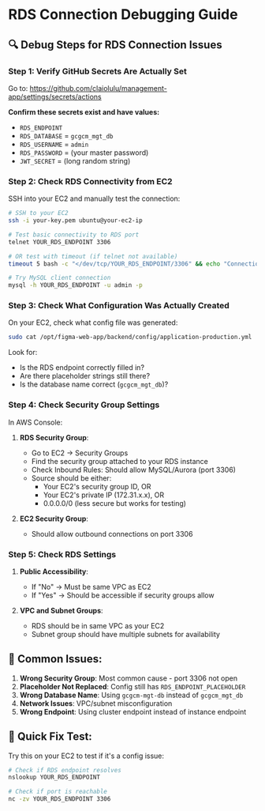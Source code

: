 # RDS Connection Debugging Guide

## 🔍 Debug Steps for RDS Connection Issues

### Step 1: Verify GitHub Secrets Are Actually Set
Go to: https://github.com/claiolulu/management-app/settings/secrets/actions

**Confirm these secrets exist and have values:**
- `RDS_ENDPOINT` 
- `RDS_DATABASE` = `gcgcm_mgt_db`
- `RDS_USERNAME` = `admin`
- `RDS_PASSWORD` = (your master password)
- `JWT_SECRET` = (long random string)

### Step 2: Check RDS Connectivity from EC2
SSH into your EC2 and manually test the connection:

```bash
# SSH to your EC2
ssh -i your-key.pem ubuntu@your-ec2-ip

# Test basic connectivity to RDS port
telnet YOUR_RDS_ENDPOINT 3306

# OR test with timeout (if telnet not available)
timeout 5 bash -c "</dev/tcp/YOUR_RDS_ENDPOINT/3306" && echo "Connection successful" || echo "Connection failed"

# Try MySQL client connection
mysql -h YOUR_RDS_ENDPOINT -u admin -p
```

### Step 3: Check What Configuration Was Actually Created
On your EC2, check what config file was generated:

```bash
sudo cat /opt/figma-web-app/backend/config/application-production.yml
```

Look for:
- Is the RDS endpoint correctly filled in?
- Are there placeholder strings still there?
- Is the database name correct (`gcgcm_mgt_db`)?

### Step 4: Check Security Group Settings
In AWS Console:

1. **RDS Security Group**:
   - Go to EC2 → Security Groups
   - Find the security group attached to your RDS instance
   - Check Inbound Rules: Should allow MySQL/Aurora (port 3306)
   - Source should be either:
     - Your EC2's security group ID, OR
     - Your EC2's private IP (172.31.x.x), OR
     - 0.0.0.0/0 (less secure but works for testing)

2. **EC2 Security Group**:
   - Should allow outbound connections on port 3306

### Step 5: Check RDS Settings
1. **Public Accessibility**: 
   - If "No" → Must be same VPC as EC2
   - If "Yes" → Should be accessible if security groups allow

2. **VPC and Subnet Groups**:
   - RDS should be in same VPC as your EC2
   - Subnet group should have multiple subnets for availability

## 🚨 Common Issues:

1. **Wrong Security Group**: Most common cause - port 3306 not open
2. **Placeholder Not Replaced**: Config still has `RDS_ENDPOINT_PLACEHOLDER`
3. **Wrong Database Name**: Using `gcgcm-mgt-db` instead of `gcgcm_mgt_db`
4. **Network Issues**: VPC/subnet misconfiguration
5. **Wrong Endpoint**: Using cluster endpoint instead of instance endpoint

## 🔧 Quick Fix Test:
Try this on your EC2 to test if it's a config issue:

```bash
# Check if RDS endpoint resolves
nslookup YOUR_RDS_ENDPOINT

# Check if port is reachable
nc -zv YOUR_RDS_ENDPOINT 3306
```
